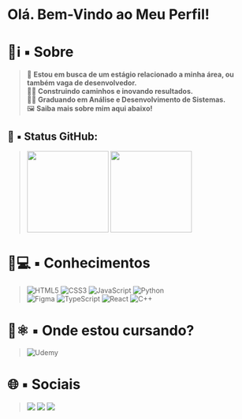 # **Olá. Bem-Vindo ao Meu Perfil!**
<!-- Procuram-se erros por aqui. Caso encontre, me comunique! -->

# 📗ℹ️ ▪️ Sobre

> 👋 **Estou em busca de um estágio relacionado a minha área, ou também vaga de desenvolvedor.** <br>
> 👨‍💻 **Construindo caminhos e inovando resultados.** <br>
> 👨‍🎓 **Graduando em Análise e Desenvolvimento de Sistemas.** <br>
> 🖼️ <b>Saiba mais sobre mim aqui abaixo!</b>
## 📑 ▪️ Status GitHub:
> <img height="165em"  src="https://github-readme-stats.vercel.app/api?username=CaiozinS2&show_icons=true&theme=tokyonight" />
> <img height="165em" src="https://github-readme-stats.vercel.app/api/top-langs/?username=CaiozinS2&hide_progress=true" />


# 📙💻 ▪️ Conhecimentos
>![HTML5](https://img.shields.io/badge/html5-%23E34F26.svg?style=for-the-badge&logo=html5&logoColor=white)
![CSS3](https://img.shields.io/badge/css3-%231572B6.svg?style=for-the-badge&logo=css3&logoColor=white)
![JavaScript](https://img.shields.io/badge/javascript-%23323330.svg?style=for-the-badge&logo=javascript&logoColor=%23F7DF1E)
![Python](https://img.shields.io/badge/python-3670A0?style=for-the-badge&logo=python&logoColor=ffdd54) <br>
![Figma](https://img.shields.io/badge/figma-%23F24E1E.svg?style=for-the-badge&logo=figma&logoColor=white)
![TypeScript](https://img.shields.io/badge/typescript-%23007ACC.svg?style=for-the-badge&logo=typescript&logoColor=white)
![React](https://img.shields.io/badge/react-%2320232a.svg?style=for-the-badge&logo=react&logoColor=%2361DAFB)
![C++](https://img.shields.io/badge/c++-%2300599C.svg?style=for-the-badge&logo=c%2B%2B&logoColor=white)

# 📘⚛️ ▪️ Onde estou cursando?
>![Udemy](https://img.shields.io/badge/Udemy-A435F0?style=for-the-badge&logo=Udemy&logoColor=white)

# 🌐 ▪️ Sociais
> <div>
> <a href="https://www.linkedin.com/in/caioandersongoes/" target="_blank"><img src="https://img.shields.io/badge/-LinkedIn-%230077B5?style=for-the-badge&logo=linkedin&logoColor=white" target="_blank"></a>
> <a href="mailto:caioandersongoes@gmail.com"><img src="https://img.shields.io/badge/-Gmail-%23333?style=for-the-badge&logo=gmail&logoColor=white" target="_blank"></a>
> <a href="https://replit.com/@KyleSkywalker"><img src="https://img.shields.io/badge/Replit-DD1200?style=for-the-badge&logo=Replit&logoColor=white" target="_blank"></a>
> </div>
